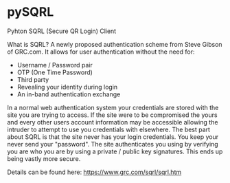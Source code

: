 pySQRL
====

Pyhton SQRL (Secure QR Login) Client


What is SQRL?
A newly proposed authentication scheme from Steve Gibson of GRC.com. It allows for user authentication without the need for:

* Username / Password pair
* OTP (One Time Password) 
* Third party 
* Revealing your identity during login
* An in-band authentication exchange

In a normal web authentication system your credentials are stored with the site you are trying to access. If the site were to be compromised the yours and every other users account information may be accessible allowing the intruder to attempt to use you credentials with elsewhere. The best part about SQRL is that the site never has your login credentials. You keep your never send your "password". The site authenticates you using by verifying you are who you are by using a private / public key signatures. This ends up being vastly more secure.

Details can be found here: https://www.grc.com/sqrl/sqrl.htm
